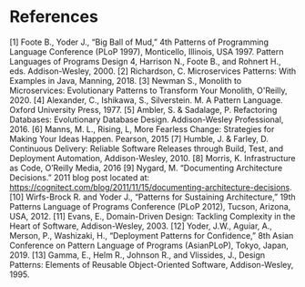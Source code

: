 # References


[1] Foote B., Yoder J., “Big Ball of Mud,” 4th Patterns of Programming Language Conference (PLoP 1997), Monticello, Illinois, USA 1997. Pattern Languages of Programs Design 4, Harrison N., Foote B., and Rohnert H., eds. Addison-Wesley, 2000.
[2] Richardson, C. Microservices Patterns: With Examples in Java, Manning, 2018.
[3] Newman S., Monolith to Microservices: Evolutionary Patterns to Transform Your Monolith, O'Reilly, 2020.
[4] Alexander, C., Ishikawa, S., Silverstein. M. A Pattern Language. Oxford University Press, 1977.
[5] Ambler, S. & Sadalage, P. Refactoring Databases: Evolutionary Database Design. Addison-Wesley Professional, 2016.
[6] Manns, M. L., Rising, L, More Fearless Change: Strategies for Making Your Ideas Happen. Pearson, 2015
[7] Humble, J. & Farley, D. Continuous Delivery: Reliable Software Releases through Build, Test, and Deployment Automation, Addison-Wesley, 2010.
[8] Morris, K. Infrastructure as Code, O’Reilly Media, 2016
[9] Nygard, M. “Documenting Architecture Decisions.” 2011 blog post located at: https://cognitect.com/blog/2011/11/15/documenting-architecture-decisions.
[10] Wirfs-Brock R. and Yoder J., “Patterns for Sustaining Architecture,” 19th Patterns Language  of Programs Conference (PLoP 2012), Tucson, Arizona, USA, 2012.
[11] Evans, E., Domain-Driven Design: Tackling Complexity in the Heart of Software, Addison-Wesley, 2003.
[12] Yoder, J.W., Aguiar, A., Merson, P., Washizaki, H., “Deployment Patterns for Confidence,”  8th Asian Conference on Pattern Language of Programs (AsianPLoP), Tokyo, Japan, 2019.
[13] Gamma, E., Helm R., Johnson R., and Vlissides, J., Design Patterns: Elements of Reusable Object-Oriented Software, Addison-Wesley, 1995.
